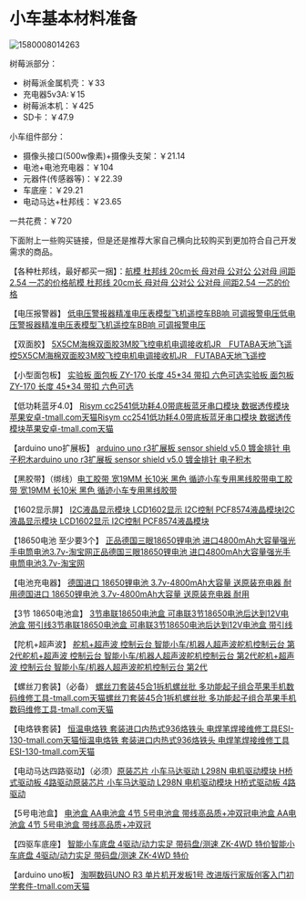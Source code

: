 # 小车基本材料准备

![1580008014263](\pic\1580008014263.png)



树莓派部分：

* 树莓派金属机壳：￥33
* 充电器5v3A:￥15
* 树莓派本机：￥425
* SD卡：￥47.9

小车组件部分：

* 摄像头接口(500w像素)+摄像头支架：￥21.14
* 电池+电池充电器：￥104
* 元器件(传感器等)：￥22.39
* 车底座：￥29.21
* 电动马达+杜邦线：￥23.65

一共花费：￥720

下面附上一些购买链接，但是还是推荐大家自己横向比较购买到更加符合自己开发需求的商品。

【各种杜邦线，最好都买一捆】：[航模 杜邦线 20cm长 母对母 公对公 公对母 间距2.54 一芯的价格](https://item.taobao.com/item.htm?spm=a1z09.2.0.0.6ixrSD&id=42350124223&_u=51o2ik0f335)[航模 杜邦线 20cm长 母对母 公对公 公对母 间距2.54 一芯的价格](https://item.taobao.com/item.htm?spm=a1z09.2.0.0.6ixrSD&id=42350124223&_u=51o2ik0f335)

【电压报警器】 [低电压警报器精准电压表模型飞机遥控车BB响 可调报警电压](https://item.taobao.com/item.htm?spm=a1z09.2.0.0.6ixrSD&id=45186909377&_u=51o2ik0e01a)[低电压警报器精准电压表模型飞机遥控车BB响 可调报警电压](https://item.taobao.com/item.htm?spm=a1z09.2.0.0.6ixrSD&id=45186909377&_u=51o2ik0e01a)

【双面胶】 [5X5CM海棉双面胶3M胶飞控电机电调接收机JR　FUTABA天地飞遥控](https://item.taobao.com/item.htm?spm=a1z09.2.0.0.6ixrSD&id=15848330441&_u=51o2ik09213)[5X5CM海棉双面胶3M胶飞控电机电调接收机JR　FUTABA天地飞遥控](https://item.taobao.com/item.htm?spm=a1z09.2.0.0.6ixrSD&id=15848330441&_u=51o2ik09213)

【小型面包板】 [实验板 面包板 ZY-170 长度 45*34 带扣 六色可选](https://item.taobao.com/item.htm?spm=a1z09.2.0.0.6ixrSD&id=21255631752&_u=51o2ik089cd)[实验板 面包板 ZY-170 长度 45*34 带扣 六色可选](https://item.taobao.com/item.htm?spm=a1z09.2.0.0.6ixrSD&id=21255631752&_u=51o2ik089cd)

【低功耗蓝牙4.0】 [Risym cc2541低功耗4.0带底板蓝牙串口模块 数据透传模块苹果安卓-tmall.com天猫](https://detail.tmall.com/item.htm?id=521630070640&spm=a1z09.2.0.0.6ixrSD&_u=51o2ik06288)[Risym cc2541低功耗4.0带底板蓝牙串口模块 数据透传模块苹果安卓-tmall.com天猫](https://detail.tmall.com/item.htm?id=521630070640&spm=a1z09.2.0.0.6ixrSD&_u=51o2ik06288)

【arduino uno扩展板】 [arduino uno r3扩展板 sensor shield v5.0 镀金排针 电子积木](https://item.taobao.com/item.htm?spm=a1z09.2.0.0.6ixrSD&id=19228352398&_u=51o2ik0ad63)[arduino uno r3扩展板 sensor shield v5.0 镀金排针 电子积木](https://item.taobao.com/item.htm?spm=a1z09.2.0.0.6ixrSD&id=19228352398&_u=51o2ik0ad63)

【黑胶带】（绑线）[电工胶带 宽19MM 长10米 黑色 循迹小车专用黑线胶带](https://item.taobao.com/item.htm?spm=a1z09.2.0.0.6ixrSD&id=19334834277&_u=51o2ik0dcfa)[电工胶带 宽19MM 长10米 黑色 循迹小车专用黑线胶带](https://item.taobao.com/item.htm?spm=a1z09.2.0.0.6ixrSD&id=19334834277&_u=51o2ik0dcfa)

【1602显示屏】 [I2C液晶显示模块 LCD1602显示 I2C控制 PCF8574液晶模块](https://item.taobao.com/item.htm?spm=a1z09.2.0.0.6ixrSD&id=37018455681&_u=51o2ik03557)[I2C液晶显示模块 LCD1602显示 I2C控制 PCF8574液晶模块](https://item.taobao.com/item.htm?spm=a1z09.2.0.0.6ixrSD&id=37018455681&_u=51o2ik03557)

【18650电池 至少要3个】 [正品德国三眼18650锂电池 进口4800mAh大容量强光手电筒电池3.7v-淘宝网](https://item.taobao.com/item.htm?spm=a1z09.2.0.0.6ixrSD&id=41938945680&_u=51o2ik0d897)[正品德国三眼18650锂电池 进口4800mAh大容量强光手电筒电池3.7v-淘宝网](https://item.taobao.com/item.htm?spm=a1z09.2.0.0.6ixrSD&id=41938945680&_u=51o2ik0d897)

【电池充电器】 [德国进口 18650锂电池 3.7v-4800mAh大容量 送原装充电器 耐用](https://item.taobao.com/item.htm?spm=a1z09.2.0.0.6ixrSD&id=38816751814&_u=51o2ik06be7)[德国进口 18650锂电池 3.7v-4800mAh大容量 送原装充电器 耐用](https://item.taobao.com/item.htm?spm=a1z09.2.0.0.6ixrSD&id=38816751814&_u=51o2ik06be7)

【3节 18650电池盒】 [3节串联18650电池盒 可串联3节18650电池后达到12V电池盒 带引线](https://item.taobao.com/item.htm?spm=a1z09.2.0.0.6ixrSD&id=43564959128&_u=51o2ik0116b)[3节串联18650电池盒 可串联3节18650电池后达到12V电池盒 带引线](https://item.taobao.com/item.htm?spm=a1z09.2.0.0.6ixrSD&id=43564959128&_u=51o2ik0116b)

【陀机+超声波】 [舵机+超声波 控制云台 智能小车/机器人超声波舵机控制云台 第2代](https://item.taobao.com/item.htm?spm=a1z09.2.0.0.6ixrSD&id=38399672347&_u=51o2ik0c275)[舵机+超声波 控制云台 智能小车/机器人超声波舵机控制云台 第2代](https://item.taobao.com/item.htm?spm=a1z09.2.0.0.6ixrSD&id=38399672347&_u=51o2ik0c275)[舵机+超声波 控制云台 智能小车/机器人超声波舵机控制云台 第2代](https://item.taobao.com/item.htm?spm=a1z09.2.0.0.6ixrSD&id=38399672347&_u=51o2ik0c275)

【螺丝刀套装】（必备） [螺丝刀套装45合1拆机螺丝批 多功能起子组合苹果手机数码维修工具-tmall.com天猫](https://detail.tmall.com/item.htm?id=35626337576&spm=a1z09.2.0.0.6ixrSD&_u=51o2ik0c3e8)[螺丝刀套装45合1拆机螺丝批 多功能起子组合苹果手机数码维修工具-tmall.com天猫](https://detail.tmall.com/item.htm?id=35626337576&spm=a1z09.2.0.0.6ixrSD&_u=51o2ik0c3e8)

【电烙铁套装】 [恒温电烙铁 套装进口内热式936烙铁头 电焊笔焊接维修工具ESI-130-tmall.com天猫](https://detail.tmall.com/item.htm?id=35548753186&spm=a1z09.2.0.0.6ixrSD&_u=51o2ik0f681)[恒温电烙铁 套装进口内热式936烙铁头 电焊笔焊接维修工具ESI-130-tmall.com天猫](https://detail.tmall.com/item.htm?id=35548753186&spm=a1z09.2.0.0.6ixrSD&_u=51o2ik0f681)

【电动马达四路驱动】（必须）[原装芯片 小车马达驱动 L298N 电机驱动模块 H桥式驱动板 4路驱动](https://item.taobao.com/item.htm?spm=a1z09.2.0.0.6ixrSD&id=15312001962&_u=51o2ik0573f)[原装芯片 小车马达驱动 L298N 电机驱动模块 H桥式驱动板 4路驱动](https://item.taobao.com/item.htm?spm=a1z09.2.0.0.6ixrSD&id=15312001962&_u=51o2ik0573f)

【5号电池盒】 [电池盒 AA电池盒 4节 5号电池盒 带线高品质+冲双冠](https://item.taobao.com/item.htm?spm=a1z09.2.0.0.6ixrSD&id=15227191274&_u=51o2ik0a92d)[电池盒 AA电池盒 4节 5号电池盒 带线高品质+冲双冠](https://item.taobao.com/item.htm?spm=a1z09.2.0.0.6ixrSD&id=15227191274&_u=51o2ik0a92d)

【四驱车底座】 [智能小车底盘 4驱动/动力实足 带码盘/测速 ZK-4WD 特价](https://item.taobao.com/item.htm?spm=a1z09.2.0.0.6ixrSD&id=40178617669&_u=51o2ik0915b)[智能小车底盘 4驱动/动力实足 带码盘/测速 ZK-4WD 特价](https://item.taobao.com/item.htm?spm=a1z09.2.0.0.6ixrSD&id=40178617669&_u=51o2ik0915b)

【arduino uno板】 [淘啊数码UNO R3 单片机开发板1号 改进版行家版创客入门初学套件-tmall.com天猫](https://detail.tmall.com/item.htm?spm=a1z10.5-b.w4011-11244095640.47.MueBwt&id=525304713125&rn=cc7e274d20077788005b11b6c01ed2d5&abbucket=20)
